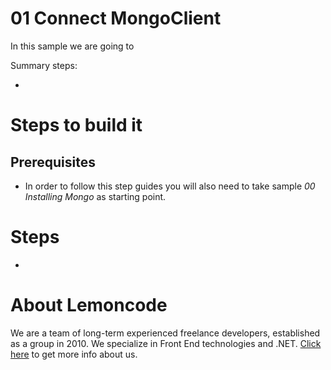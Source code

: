# 01 Connect MongoClient

In this sample we are going to

Summary steps:

-

# Steps to build it

## Prerequisites

- In order to follow this step guides you will also need to take sample _00 Installing Mongo_ as starting point.

# Steps

-

# About Lemoncode

We are a team of long-term experienced freelance developers, established as a group in 2010.
We specialize in Front End technologies and .NET. [Click here](http://lemoncode.net/services/en/#en-home) to get more info about us.
